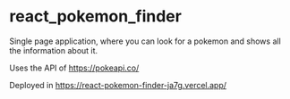 # react_pokemon_finder

Single page application, where you can look for a pokemon and shows all the information about it.

Uses the API of https://pokeapi.co/

Deployed in https://react-pokemon-finder-ja7g.vercel.app/
